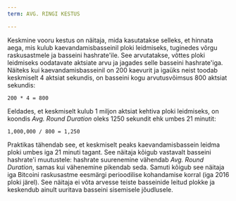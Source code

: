```yaml
---
term: AVG. RINGI KESTUS

---
```

Keskmine vooru kestus on näitaja, mida kasutatakse selleks, et hinnata aega, mis kulub kaevandamisbasseinil ploki leidmiseks, tuginedes võrgu raskusastmele ja basseini hashrate'ile. See arvutatakse, võttes ploki leidmiseks oodatavate aktsiate arvu ja jagades selle basseini hashrate'iga. Näiteks kui kaevandamisbasseinil on 200 kaevurit ja igaüks neist toodab keskmiselt 4 aktsiat sekundis, on basseini kogu arvutusvõimsus 800 aktsiat sekundis:

```text
200 * 4 = 800
```

Eeldades, et keskmiselt kulub 1 miljon aktsiat kehtiva ploki leidmiseks, on koondis *Avg. Round Duration* oleks 1250 sekundit ehk umbes 21 minutit:

```text
1,000,000 / 800 = 1,250
```

Praktikas tähendab see, et keskmiselt peaks kaevandamisbassein leidma ploki umbes iga 21 minuti tagant. See näitaja kõigub vastavalt basseini hashrate'i muutustele: hashrate suurenemine vähendab *Avg. Round Duration*, samas kui vähenemine pikendab seda. Samuti kõigub see näitaja iga Bitcoini raskusastme eesmärgi perioodilise kohandamise korral (iga 2016 ploki järel). See näitaja ei võta arvesse teiste basseinide leitud plokke ja keskendub ainult uuritava basseini sisemisele jõudlusele.